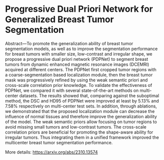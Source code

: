 # Progressive Dual Priori Network for Generalized Breast Tumor Segmentation
 Abstract—To promote the generalization ability of breast tumor segmentation models, as well as to improve the segmentation performance for breast tumors with smaller size, low-contrast and irregular shape, we propose a progressive dual priori network (PDPNet) to segment breast tumors
from dynamic enhanced magnetic resonance images (DCEMRI) acquired at different centers. The PDPNet first cropped tumor regions with a coarse-segmentation based localization module, then the breast tumor mask was progressively refined by using the weak semantic priori and cross-scale
correlation prior knowledge. To validate the effectiveness of PDPNet, we compared it with several state-of-the-art methods on multi-center datasets. The results showed that, comparing against the suboptimal method, the DSC and HD95 of PDPNet were improved at least by 5.13% and 7.58%
respectively on multi-center test sets. In addition, through ablations, we demonstrated that the proposed localization module can decrease the influence of normal tissues and therefore improve the generalization ability of the model. The weak semantic priors allow focusing on tumor regions
to avoid missing small tumors and low-contrast tumors. The cross-scale correlation priors are beneficial for promoting the shape-aware ability for irregular tumors. Thus integrating them in a unified framework improved the multicenter breast tumor segmentation performance.

 More details: https://arxiv.org/abs/2310.13574
